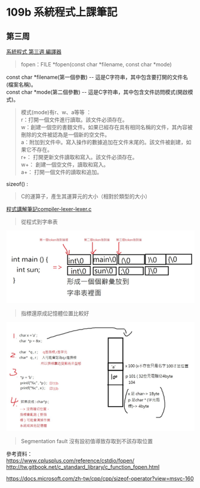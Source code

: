 # 109b 系統程式上課筆記

## 第三周
[系統程式 第三週  編譯器](https://www.facebook.com/ccckmit/videos/10158818166811893/)


>fopen：FILE *fopen(const char *filename, const char *mode)

const char *filename(第一個參數) -- 這是C字符串，其中包含要打開的文件名(檔案名稱)。  
const char *mode(第二個參數) -- 這是C字符串，其中包含文件訪問模式(開啟模式)。
>模式(mode)有r、w、a等等 ：  
r：打開一個文件進行讀取。該文件必須存在。  
w：創建一個空的書麵文件。如果已經存在具有相同名稱的文件，其內容被刪除的文件被認為是一個新的空文件。  
a：附加到文件中。寫入操作的數據追加在文件末尾的。該文件被創建，如果它不存在。  
r+：	打開更新文件讀取和寫入。該文件必須存在。  
w+：	創建一個空文件，讀取和寫入。  
a+：	打開一個文件的​​讀取和追加。  

sizeof() : 
>C的運算子，產生其運算元的大小（相對於類型的大小）

[程式講解筆記compiler-lexer-lexer.c]() 　
>從程式到字串表
<img src="./picture/字串表範例.jpg">  

>指標還原成記憶體位置比較好
<img src="./picture/指標與記憶體.jpg">

>Segmentation fault 沒有設初值導致存取到不該存取位置




參考資料：  
https://www.cplusplus.com/reference/cstdio/fopen/  
http://tw.gitbook.net/c_standard_library/c_function_fopen.html

https://docs.microsoft.com/zh-tw/cpp/cpp/sizeof-operator?view=msvc-160
